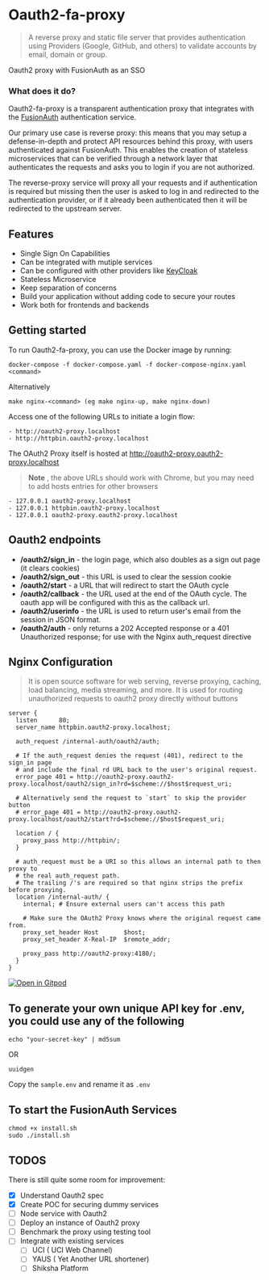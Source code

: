 # Oauth2-fa-proxy
> A reverse proxy and static file server that provides authentication using Providers (Google, GitHub, and others) to validate accounts by email, domain or group.

Oauth2 proxy with FusionAuth as an SSO

### What does it do?

Oauth2-fa-proxy is a transparent authentication proxy that integrates with the [FusionAuth](https://github.com/fusionauth) authentication service.


Our primary use case is reverse proxy: this means that you may setup a defense-in-depth and protect API resources behind this proxy, 
with users authenticated against FusionAuth. This enables the creation of stateless microservices that can be verified through a network layer that authenticates the requests and asks you to login if you are not authorized.

The reverse-proxy service will proxy all your requests and if authentication is required but missing then the user is asked to log in and redirected to the authentication provider, or if it already been authenticated then it will be redirected to the upstream server.


## Features

* Single Sign On Capabilities
* Can be integrated with mutiple services
* Can be configured with other providers like [KeyCloak](https://github.com/keycloak/keycloak)
* Stateless Microservice
* Keep separation of concerns
* Build your application without adding code to secure your routes
* Work both for frontends and backends 


## Getting started

To run Oauth2-fa-proxy, you can use the Docker image by running:
     
    docker-compose -f docker-compose.yaml -f docker-compose-nginx.yaml <command>
    
Alternatively

    make nginx-<command> (eg make nginx-up, make nginx-down)

Access one of the following URLs to initiate a login flow:

    - http://oauth2-proxy.localhost
    - http://httpbin.oauth2-proxy.localhost
   
The OAuth2 Proxy itself is hosted at http://oauth2-proxy.oauth2-proxy.localhost
> **Note** , the above URLs should work with Chrome, but you may need to add hosts entries for other browsers

    - 127.0.0.1 oauth2-proxy.localhost
    - 127.0.0.1 httpbin.oauth2-proxy.localhost
    - 127.0.0.1 oauth2-proxy.oauth2-proxy.localhost

## Oauth2 endpoints
 * **/oauth2/sign_in** - the login page, which also doubles as a sign out page (it clears cookies)
 * **/oauth2/sign_out** - this URL is used to clear the session cookie
 * **/oauth2/start** - a URL that will redirect to start the OAuth cycle
 * **/oauth2/callback** - the URL used at the end of the OAuth cycle. The oauth app will be configured with this as the callback url.
 * **/oauth2/userinfo** - the URL is used to return user's email from the session in JSON format.
 * **/oauth2/auth** - only returns a 202 Accepted response or a 401 Unauthorized response; for use with the Nginx auth_request directive




## Nginx Configuration
> It is open source software for web serving, reverse proxying, caching, load balancing, media streaming, and more. It is used for routing unauthorized requests to oauth2 proxy directly without buttons

```
server {
  listen      80;
  server_name httpbin.oauth2-proxy.localhost;

  auth_request /internal-auth/oauth2/auth;

  # If the auth_request denies the request (401), redirect to the sign_in page
  # and include the final rd URL back to the user's original request.
  error_page 401 = http://oauth2-proxy.oauth2-proxy.localhost/oauth2/sign_in?rd=$scheme://$host$request_uri;

  # Alternatively send the request to `start` to skip the provider button
  # error_page 401 = http://oauth2-proxy.oauth2-proxy.localhost/oauth2/start?rd=$scheme://$host$request_uri;

  location / {
    proxy_pass http://httpbin/;
  }

  # auth_request must be a URI so this allows an internal path to then proxy to
  # the real auth_request path.
  # The trailing /'s are required so that nginx strips the prefix before proxying.
  location /internal-auth/ {
    internal; # Ensure external users can't access this path

    # Make sure the OAuth2 Proxy knows where the original request came from.
    proxy_set_header Host       $host;
    proxy_set_header X-Real-IP  $remote_addr;

    proxy_pass http://oauth2-proxy:4180/;
  }
}

```

[![Open in Gitpod](https://gitpod.io/button/open-in-gitpod.svg)](https://gitpod.io/#https://github.com/Samagra-Development/oauth2-fa-proxy)


## To generate your own unique API key for .env, you could use any of the following

```
echo "your-secret-key" | md5sum
```

OR

```
uuidgen
```

Copy the `sample.env` and rename it as `.env`

## To start the FusionAuth Services

```
chmod +x install.sh
sudo ./install.sh
```

TODOS
----------------------------------
There is still quite some room for improvement:

* [x] Understand Oauth2 spec
* [x] Create POC for securing dummy services 
* [ ] Node service with Oauth2 
* [ ] Deploy an instance of Oauth2 proxy
* [ ] Benchmark the proxy using testing tool
* [ ] Integrate with existing services
    -  [ ] UCI ( UCI Web Channel)
    -  [ ] YAUS ( Yet Another URL shortener)
    -  [ ] Shiksha Platform
